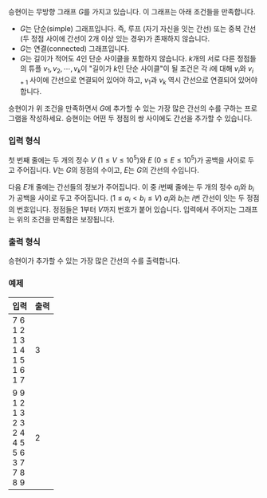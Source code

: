 승현이는 무방향 그래프 $G$를 가지고 있습니다. 이 그래프는 아래 조건들을 만족합니다.

* $G$는 단순(simple) 그래프입니다. 즉, 루프 (자기 자신을 잇는 간선) 또는 중복 간선 (두 정점 사이에 간선이 2개 이상 있는 경우)가 존재하지 않습니다.
* $G$는 연결(connected) 그래프입니다.
* $G$는 길이가 적어도 4인 단순 사이클을 포함하지 않습니다. $k$개의 서로 다른 정점들의 튜플 $v_{1}, v_{2}, \cdots, v_{k}$이 "길이가 $k$인 단순 사이클"이 될 조건은 각 $i$에 대해 $v_{i}$와 $v_{i+1}$ 사이에 간선으로 연결되어 있어야 하고, $v_{1}$과 $v_{k}$ 역시 간선으로 연결되어 있어야 합니다.

승현이가 위 조건을 만족하면서 $G$에 추가할 수 있는 가장 많은 간선의 수를 구하는 프로그램을 작성하세요. 승현이는 어떤 두 정점의 쌍 사이에도 간선을 추가할 수 있습니다.

### 입력 형식

첫 번째 줄에는 두 개의 정수 $V$ ($1 \le V \le 10^{5}$)와 $E$ ($0 \le E \le 10^{5}$)가 공백을 사이로 두고 주어집니다. $V$는 $G$의 정점의 수이고, $E$는 $G$의 간선의 수입니다.

다음 $E$개 줄에는 간선들의 정보가 주어집니다. 이 중 $i$번째 줄에는 두 개의 정수 $a_{i}$와 $b_{i}$가 공백을 사이로 두고 주어집니다. ($1 \le a_{i} < b_{i} \le V$) $a_{i}$와 $b_{i}$는 $i$번 간선이 잇는 두 정점의 번호입니다. 정점들은 $1$부터 $V$까지 번호가 붙어 있습니다. 입력에서 주어지는 그래프는 위의 조건을 만족함은 보장됩니다.

### 출력 형식

승현이가 추가할 수 있는 가장 많은 간선의 수를 출력합니다.

### 예제

<table class='table table-bordered table-condensed'>
 <thead>
  <tr>
   <th style="width: 50%;">입력</th>
   <th style="width: 50%;">출력</th>
  </tr>
 </thead>
 <tbody>
  <tr>
   <td class="code-font">7 6<br/>
1 2<br/>
1 3<br/>
1 4<br/>
1 5<br/>
1 6<br/>
1 7</td>
   <td class="code-font">3</td>
  </tr>
  <tr>
   <td class="code-font">9 9<br/>
1 2<br/>
1 3<br/>
2 3<br/>
2 4<br/>
4 5<br/>
5 6<br/>
3 7<br/>
7 8<br/>
8 9</td>
   <td class="code-font">2</td>
  </tr>
 </tbody>
</table>